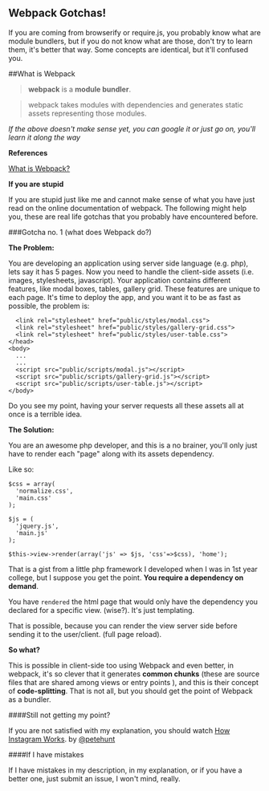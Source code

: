 Webpack Gotchas!
----------------

If you are coming from browserify or require.js, you probably know what are module bundlers, but if you do not know what are those, don't try to learn them, it's better that way. Some concepts are identical, but it'll confused you.

##What is Webpack

> **webpack** is a **module bundler**.

> webpack takes modules with dependencies and generates static assets representing those modules.

*If the above doesn't make sense yet, you can google it or just go on, you'll learn it along the way*

**References**

[What is Webpack?](http://webpack.github.io/docs/what-is-webpack.html)

**If you are stupid**

If you are stupid just like me and cannot make sense of what you have just read on the online documentation of webpack. The following might help you, these are real life gotchas that you probably have encountered before.

###Gotcha no. 1 (what does Webpack do?)

**The Problem:**

You are developing an application using server side language (e.g. php), lets say it has 5 pages. Now you need to handle the client-side assets (i.e. images, stylesheets, javascript). Your application contains different features, like modal boxes, tables, gallery grid. These features are unique to each page. It's time to deploy the app, and you want it to be as fast as possible, the problem is:

      <link rel="stylesheet" href="public/styles/modal.css">
      <link rel="stylesheet" href="public/styles/gallery-grid.css">
      <link rel="stylesheet" href="public/styles/user-table.css">
    </head>
    <body>
      ...
      ...
      <script src="public/scripts/modal.js"></script>
      <script src="public/scripts/gallery-grid.js"></script>
      <script src="public/scripts/user-table.js"></script>
    </body>

Do you see my point, having your server requests all these assets all at once is a terrible idea.

**The Solution:**

You are an awesome php developer, and this is a no brainer, you'll only just have to render each "page" along with its assets dependency.

Like so:
      
    $css = array(
      'normalize.css',
      'main.css'
    );

    $js = (
      'jquery.js',
      'main.js'
    );

    $this->view->render(array('js' => $js, 'css'=>$css), 'home');

That is a gist from a little php framework I developed when I was in 1st year college, but I suppose you get the point. **You require a dependency on demand**.

You have `rendered` the html page that would only have the dependency you declared for a specific view. (wise?). It's just templating.

That is possible, because you can render the view server side before sending it to the user/client. (full page reload).

**So what?**

This is possible in client-side too using Webpack and even better, in webpack, it's so clever that it generates **common chunks** (these are source files that are shared among views or entry points ), and this is their concept of **code-splitting**. That is not all, but you should get the point of Webpack as a bundler.

####Still not getting my point?

If you are not satisfied with my explanation, you should watch [How Instagram Works](http://youtu.be/VkTCL6Nqm6Y). by [@petehunt](https://github.com/petehunt)

####If I have mistakes

If I have mistakes in my description, in my explanation, or if you have a better one, just submit an issue, I won't mind, really.